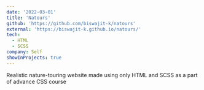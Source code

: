```yaml
---
date: '2022-03-01'
title: 'Natours'
github: 'https://github.com/biswajit-k/natours'
external: 'https://biswajit-k.github.io/natours/'
tech:
  - HTML
  - SCSS
company: Self
showInProjects: true
---
```


Realistic nature-touring website made using only HTML and SCSS as a part of advance CSS course

